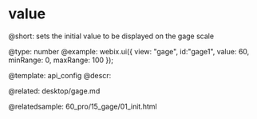 value
=============

@short:
	sets the initial value to be displayed on the gage scale

@type: number
@example:
webix.ui({
	view: "gage",
    id:"gage1",
    value: 60,
    minRange: 0,
    maxRange: 100
});


@template:	api_config
@descr:

@related:
desktop/gage.md

@relatedsample:
60_pro/15_gage/01_init.html



